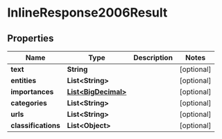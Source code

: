 
# InlineResponse2006Result

## Properties
Name | Type | Description | Notes
------------ | ------------- | ------------- | -------------
**text** | **String** |  |  [optional]
**entities** | **List&lt;String&gt;** |  |  [optional]
**importances** | [**List&lt;BigDecimal&gt;**](BigDecimal.md) |  |  [optional]
**categories** | **List&lt;String&gt;** |  |  [optional]
**urls** | **List&lt;String&gt;** |  |  [optional]
**classifications** | **List&lt;Object&gt;** |  |  [optional]



